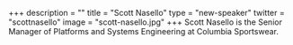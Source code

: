 +++
description = ""
title = "Scott Nasello"
type = "new-speaker"
twitter = "scottnasello"
image = "scott-nasello.jpg"
+++
Scott Nasello is the Senior Manager of Platforms and Systems Engineering at Columbia Sportswear.